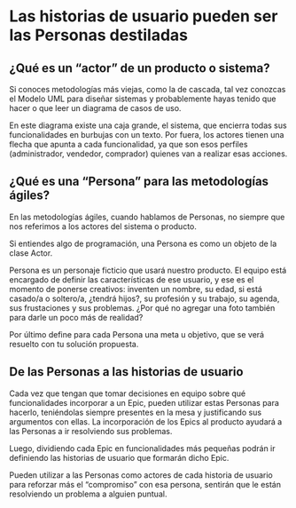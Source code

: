 # Las historias de usuario pueden ser las Personas destiladas

## ¿Qué es un “actor” de un producto o sistema?

Si conoces metodologías más viejas, como la de cascada, tal vez conozcas el Modelo UML para diseñar sistemas y probablemente hayas tenido que hacer o que leer un diagrama de casos de uso.

En este diagrama existe una caja grande, el sistema, que encierra todas sus funcionalidades en burbujas con un texto. Por fuera, los actores tienen una flecha que apunta a cada funcionalidad, ya que son esos perfiles (administrador, vendedor, comprador) quienes van a realizar esas acciones.
## ¿Qué es una “Persona” para las metodologías ágiles?

En las metodologías ágiles, cuando hablamos de Personas, no siempre que nos referimos a los actores del sistema o producto.

Si entiendes algo de programación, una Persona es como un objeto de la clase Actor.

Persona es un personaje ficticio que usará nuestro producto. El equipo está encargado de definir las características de ese usuario, y ese es el momento de ponerse creativos: inventen un nombre, su edad, si está casado/a o soltero/a, ¿tendrá hijos?, su profesión y su trabajo, su agenda, sus frustaciones y sus problemas. ¿Por qué no agregar una foto también para darle un poco más de realidad?

Por último define para cada Persona una meta u objetivo, que se verá resuelto con tu solución propuesta.
## De las Personas a las historias de usuario

Cada vez que tengan que tomar decisiones en equipo sobre qué funcionalidades incorporar a un Epic, pueden utilizar estas Personas para hacerlo, teniéndolas siempre presentes en la mesa y justificando sus argumentos con ellas. La incorporación de los Epics al producto ayudará a las Personas a ir resolviendo sus problemas.

Luego, dividiendo cada Epic en funcionalidades más pequeñas podrán ir definiendo las historias de usuario que formarán dicho Epic.

Pueden utilizar a las Personas como actores de cada historia de usuario para reforzar más el “compromiso” con esa persona, sentirán que le están resolviendo un problema a alguien puntual.
